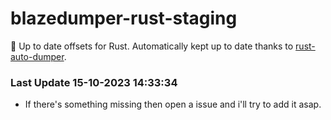 # blazedumper-rust-staging

🚀 Up to date offsets for Rust. Automatically kept up to date thanks to [rust-auto-dumper](https://github.com/Akandesh/rust-auto-dumper).


### Last Update 15-10-2023 14:33:34
- If there's something missing then open a issue and i'll try to add it asap.
